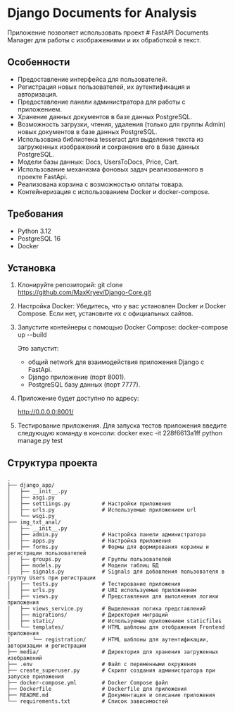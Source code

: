 # Django Documents for Analysis

Приложение позволяет использовать проект # FastAPI Documents Manager для работы с изображениями и их обработкой в текст. 

## Особенности
- Предоставление интерфейса для пользователей.
- Регистрация новых пользователей, их аутентификация и авторизация.
- Предоставление панели администратора для работы с приложением.
- Хранение данных документов в базе данных PostgreSQL.
- Возможность загрузки, чтения, удаления (только для группы Admin) новых документов в базе данных PostgreSQL.
- Использована библиотека tesseract для выделения текста из загруженных изображений и сохранение его в базе данных PostgreSQL.
- Модели базы данных: Docs, UsersToDocs, Price, Cart.
- Использование механизма фоновых задач реализованного в проекте FastApi.
- Реализована корзина с возможностью оплаты товара.
- Контейнеризация с использованием Docker и docker-compose.

## Требования
- Python 3.12
- PostgreSQL 16
- Docker

## Установка

1. Клонируйте репозиторий:
        git clone https://github.com/MaxKryev/Django-Core.git


2. Настройка Docker:
    Убедитесь, что у вас установлен Docker и Docker Compose. Если нет, установите их с официальных сайтов.


3. Запустите контейнеры с помощью Docker Compose:
        docker-compose up --build
    

    Это запустит:
    - общий network для взаимодействия приложения Django с FastApi.
    - Django приложение (порт 8001).
    - PostgreSQL базу данных (порт 7777).

4. Приложение будет доступно по адресу:
    
    http://0.0.0.0:8001/


5. Тестирование приложения.
    Для запуска тестов приложения введите следующую команду в консоли:
        docker exec -it 228f6613a1ff  python manage.py test



## Структура проекта

```plaintext
.
├── django_app/
│   ├── __init__.py
│   ├── asgi.py               
│   ├── settiings.py          # Настройки приложения
│   ├── urls.py               # Используемые приложением url
│   └── wsgi.py               
├── img_txt_anal/  
│   ├── __init__.py
│   ├── admin.py              # Настройка панели администратора
│   ├── apps.py               # Настройка приложения
│   ├── forms.py              # Формы для формирования корзины и регистрации пользователей
│   ├── groups.py             # Группы пользователей
│   ├── models.py             # Модели таблиц БД
│   ├── signals.py            # Signals для добавления пользователя в группу Users при регистрации
│   ├── tests.py              # Тестирование приложения
│   ├── urls.py               # URI используемые приложением
│   ├── views.py              # Представления для выполнения логики приложения
│   ├── views_service.py      # Выделенная логика представлений
│   ├── migrations/           # Директория миграций
│   ├── static/               # Используемые приложением staticfiles
│   └── templates/            # HTML шаблоны для отображения Frontend приложения
│       └── registration/     # HTML шаблоны для аутентификации, авторизации и регистрации
├── media/                    # Директория для хранения загруженных изображений
├── .env                      # Файл с переменными окружения
├── create_superuser.py       # Скрипт создания администратора при запуске приложения
├── docker-compose.yml        # Docker Compose файл
├── Dockerfile                # Dockerfile для приложения
├── README.md                 # Документация и описание приложения
└── requirements.txt          # Список зависимостей
